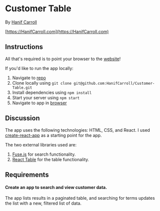 # Customer Table

By [Hanif Carroll](mailto:HanifCaroll@gmail.com)

[https://HanifCarroll.com](https://HanifCarroll.com)

## Instructions

All that's required is to point your browser to the [website](https://customer-table.netlify.com/)!

If you'd like to run the app locally:

1. Navigate to [repo](https://github.com/HanifCarroll/Customer-Table)
2. Clone locally using
   `git clone git@github.com:HanifCarroll/Customer-Table.git`
3. Install dependencies using `npm install`
4. Start your server using `npm start`
5. Navigate to app in [browser](http://localhost:3000)

## Discussion

The app uses the following technologies: HTML, CSS, and React.
I used [create-react-app](https://goo.gl/26jfy4) as a starting point for the app.

The two external libraries used are:

1. [Fuse.js](http://fusejs.io/) for search functionality.
2. [React Table](https://react-table.js.org/#/story/readme) for the table functionality.

## Requirements

#### Create an app to search and view customer data.

The app lists results in a paginated table, and searching for terms updates the
list with a new, filtered list of data.
